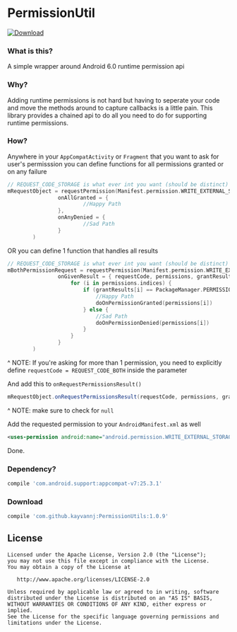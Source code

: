 # PermissionUtil
[ ![Download](https://api.bintray.com/packages/kayvannj/maven/PermissionUtil/images/download.svg) ](https://bintray.com/kayvannj/maven/PermissionUtil/_latestVersion)
### What is this?
A simple wrapper around Android 6.0 runtime permission api
### Why?
Adding runtime permissions is not hard but having to seperate your code and move the methods around to capture callbacks is a little pain. This library provides a chained api to do all you need to do for supporting runtime permissions.

### How?
Anywhere in your ```AppCompatActivity``` or ```Fragment``` that you want to ask for user's permisssion you can define functions for all permissions granted or on any failure
```kotlin
// REQUEST_CODE_STORAGE is what ever int you want (should be distinct)
mRequestObject = requestPermission(Manifest.permission.WRITE_EXTERNAL_STORAGE, REQUEST_CODE_STORAGE,
                onAllGranted = {
                        //Happy Path
                },
                onAnyDenied = {
                        //Sad Path
                }
        )
```
OR you can define 1 function that handles all results
```kotlin
// REQUEST_CODE_STORAGE is what ever int you want (should be distinct)
mBothPermissionRequest = requestPermission(Manifest.permission.WRITE_EXTERNAL_STORAGE, Manifest.permission.WRITE_CONTACTS, requestCode = REQUEST_CODE_BOTH,
                onGivenResult = { requestCode, permissions, grantResults ->
                    for (i in permissions.indices) {
                        if (grantResults[i] == PackageManager.PERMISSION_GRANTED) {
                            //Happy Path
                            doOnPermissionGranted(permissions[i])
                        } else {
                            //Sad Path
                            doOnPermissionDenied(permissions[i])
                        }
                    }
                }
        )
```
^ NOTE: If you're asking for more than 1 permission, you need to explicitly define ```requestCode = REQUEST_CODE_BOTH``` inside the parameter

And add this to ```onRequestPermissionsResult()```
```java
mRequestObject.onRequestPermissionsResult(requestCode, permissions, grantResults);
```
^ NOTE: make sure to check for `null`

Add the requested permission to your ```AndroidManifest.xml``` as well
```xml
<uses-permission android:name="android.permission.WRITE_EXTERNAL_STORAGE" />
```

Done.

### Dependency?
```groovy
compile 'com.android.support:appcompat-v7:25.3.1'
```
### Download
```groovy
compile 'com.github.kayvannj:PermissionUtils:1.0.9'
```


License
-------

    Licensed under the Apache License, Version 2.0 (the "License");
    you may not use this file except in compliance with the License.
    You may obtain a copy of the License at

       http://www.apache.org/licenses/LICENSE-2.0

    Unless required by applicable law or agreed to in writing, software
    distributed under the License is distributed on an "AS IS" BASIS,
    WITHOUT WARRANTIES OR CONDITIONS OF ANY KIND, either express or implied.
    See the License for the specific language governing permissions and
    limitations under the License.


